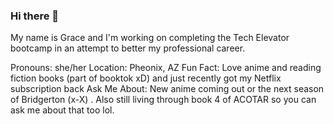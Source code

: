 ### Hi there 👋

<!--
**Grace123G/Grace123G** is a ✨ _special_ ✨ repository because its `README.md` (this file) appears on your GitHub profile.

Here are some ideas to get you started:

- 🔭 I’m currently working on ...
- 🌱 I’m currently learning ...
- 👯 I’m looking to collaborate on ...
- 🤔 I’m looking for help with ...
- 💬 Ask me about ...
- 📫 How to reach me: ...
- 😄 Pronouns: ...
- ⚡ Fun fact: ...
-->

My name is Grace and I'm working on completing the Tech Elevator bootcamp in an attempt to better my professional career.

Pronouns: she/her
Location: Pheonix, AZ
Fun Fact: Love anime and reading fiction books (part of booktok xD) and just recently got my Netflix subscription back
Ask Me About: New anime coming out or the next season of Bridgerton (x-X) . Also still living through book 4 of ACOTAR so you can ask me about that too lol.